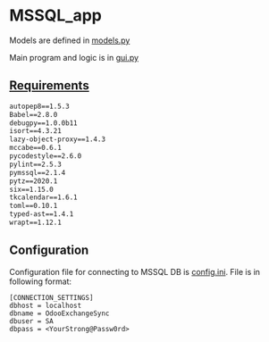 # MSSQL_app
Models are defined in [models.py](models.py)

Main program and logic is in [gui.py](gui.py)

## [Requirements](req.txt)


```astroid==2.4.2
autopep8==1.5.3
Babel==2.8.0
debugpy==1.0.0b11
isort==4.3.21
lazy-object-proxy==1.4.3
mccabe==0.6.1
pycodestyle==2.6.0
pylint==2.5.3
pymssql==2.1.4
pytz==2020.1
six==1.15.0
tkcalendar==1.6.1
toml==0.10.1
typed-ast==1.4.1
wrapt==1.12.1
```

## Configuration
Configuration file for connecting to MSSQL DB is [config.ini](config.ini).
File is in following format:

```
[CONNECTION_SETTINGS]
dbhost = localhost
dbname = OdooExchangeSync
dbuser = SA
dbpass = <YourStrong@Passw0rd>
```
